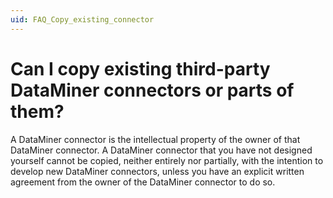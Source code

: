 ```yaml
---
uid: FAQ_Copy_existing_connector
---
```


# Can I copy existing third-party DataMiner connectors or parts of them?

A DataMiner connector is the intellectual property of the owner of that DataMiner connector. A DataMiner connector that you have not designed yourself cannot be copied, neither entirely nor partially, with the intention to develop new DataMiner connectors, unless you have an explicit written agreement from the owner of the DataMiner connector to do so.
